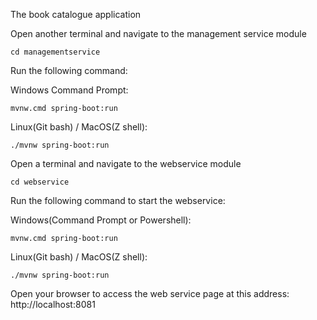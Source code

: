 The book catalogue application

Open another terminal and navigate to the management service module

    cd managementservice 

Run the following command:

Windows Command Prompt:

    mvnw.cmd spring-boot:run 
Linux(Git bash) / MacOS(Z shell):

    ./mvnw spring-boot:run

Open a terminal and navigate to the webservice module
    
    cd webservice 
  
Run the following command to start the webservice:
    
Windows(Command Prompt or Powershell):

    mvnw.cmd spring-boot:run
    
Linux(Git bash) / MacOS(Z shell):
    
    ./mvnw spring-boot:run

Open your browser to access the web service page at this address:
http://localhost:8081